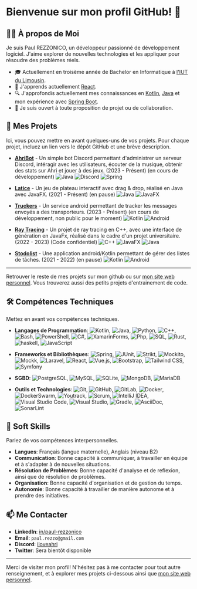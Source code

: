 # Bienvenue sur mon profil GitHub! 👋

## 🙋‍♂️ À propos de Moi
Je suis Paul REZZONICO, un développeur passionné de développement logiciel. J'aime explorer de nouvelles technologies et les appliquer pour résoudre des problèmes réels.

- 🎓 Actuellement en troisème année de Bachelor en Informatique à [l'IUT du Limousin](https://www.iut.unilim.fr/).
- 🌱 J'apprends actuellement [React](https://reactjs.org/).
- 🔍 J'approfondis actuellement mes connaissances en [Kotlin](https://kotlinlang.org/), [Java](https://java.com) et mon expérience avec [Spring Boot](https://spring.io/projects/spring-boot).
- 👯 Je suis ouvert à toute proposition de projet ou de collaboration.

## 🚀 Mes Projets
Ici, vous pouvez mettre en avant quelques-uns de vos projets. Pour chaque projet, incluez un lien vers le dépôt GitHub et une brève description.

- **[AhriBot](https://github.com/paul-rezzonico/AhriBot)** - Un simple bot Discord permettant d'administrer un serveur Discord, intéragir avec les utilisateurs, écouter de la musique, obtenir des stats sur Ahri et jouer à des jeux. (2023 - Présent) (en cours de développement) ![Java](https://img.shields.io/badge/Java-007396?style=flat&logo=java&logoColor=white) ![Discord](https://img.shields.io/badge/Discord-7289DA?style=flat&logo=discord&logoColor=white)
![Spring](https://img.shields.io/badge/Spring-6DB33F?style=flat&logo=spring&logoColor=white)

- **[Latice](https://github.com/paul-rezzonico/latice)** - Un jeu de plateau interactif avec drag & drop, réalisé en Java avec JavaFX. (2021 - Présent) (en pause)
![Java](https://img.shields.io/badge/Java-007396?style=flat&logo=java&logoColor=white)
![JavaFX](https://img.shields.io/badge/JavaFX-007396?style=flat&logo=java&logoColor=white)

- **[Truckers](https://github.com/paul-rezzonico/truckers/tree/main)** - Un service android permettant de tracker les messages envoyés a des transporteurs. (2023 - Présent) (en cours de développement, non public pour le moment)
![Kotlin](https://img.shields.io/badge/Kotlin-7F52FF?style=flat&logo=kotlin&logoColor=white)
![Android](https://img.shields.io/badge/Android-3DDC84?style=flat&logo=android&logoColor=white)

- **[Ray Tracing](#🚀-mes-projets)** - Un projet de ray tracing en C++, avec une interface de génération en JavaFx, réalisé dans le cadre d'un projet universitaire. (2022 - 2023) (Code confidentiel)
![C++](https://img.shields.io/badge/C++-00599C?style=flat&logo=c%2B%2B&logoColor=white)
![JavaFX](https://img.shields.io/badge/JavaFX-007396?style=flat&logo=java&logoColor=white)
![Java](https://img.shields.io/badge/Java-007396?style=flat&logo=java&logoColor=white)

- **[Stodolist](https://github.com/paul-rezzonico/stodolist)** - Une application android/Kotlin permettant de gérer des listes de tâches. (2021 - 2022) (en pause)
![Kotlin](https://img.shields.io/badge/Kotlin-7F52FF?style=flat&logo=kotlin&logoColor=white)
![Android](https://img.shields.io/badge/Android-3DDC84?style=flat&logo=android&logoColor=white) 

---
Retrouver le reste de mes projets sur mon github ou sur [mon site web personnel](https://paulrezzonico.com/). 
Vous trouverez aussi des petits projets d'entrainement de code. 


## 🛠️ Compétences Techniques
Mettez en avant vos compétences techniques.

- **Langages de Programmation**: ![Kotlin](https://img.shields.io/badge/Kotlin-7F52FF?style=flat&logo=kotlin&logoColor=white), 
![Java](https://img.shields.io/badge/Java-007396?style=flat&logo=java&logoColor=white),
![Python](https://img.shields.io/badge/Python-3776AB?style=flat&logo=python&logoColor=white),
![C++](https://img.shields.io/badge/C++-00599C?style=flat&logo=c%2B%2B&logoColor=white),
![Bash](https://img.shields.io/badge/Bash-4EAA25?style=flat&logo=gnu-bash&logoColor=white),
![PowerShell](https://img.shields.io/badge/PowerShell-5391FE?style=flat&logo=powershell&logoColor=white),
![C#](https://img.shields.io/badge/C%23-239120?style=flat&logo=c-sharp&logoColor=white),
![XamarinForms](https://img.shields.io/badge/Xamarin.Forms-3498DB?style=flat&logo=xamarin&logoColor=white),
![Php](https://img.shields.io/badge/Php-777BB4?style=flat&logo=php&logoColor=white),
![SQL](https://img.shields.io/badge/SQL-4479A1?style=flat&logo=postgresql&logoColor=white),
![Rust](https://img.shields.io/badge/Rust-000000?style=flat&logo=rust&logoColor=white),
![haskell](https://img.shields.io/badge/Haskell-5D4F85?style=flat&logo=haskell&logoColor=white),
![JavaScript](https://img.shields.io/badge/JavaScript-F7DF1E?style=flat&logo=javascript&logoColor=black)


- **Frameworks et Bibliothèques**: ![Spring](https://img.shields.io/badge/Spring-6DB33F?style=flat&logo=spring&logoColor=white),
![JUnit](https://img.shields.io/badge/JUnit-25A162?style=flat&logo=junit5&logoColor=white),
![Strikt](https://img.shields.io/badge/Strikt-EE0000?style=flat&logo=kotlin&logoColor=white),
![Mockito](https://img.shields.io/badge/Mockito-EE0000?style=flat&logo=mockito&logoColor=white),
![Mockk](https://img.shields.io/badge/Mockk-EE0000?style=flat&logo=kotlin&logoColor=white),
![Laravel](https://img.shields.io/badge/Laravel-FF2D20?style=flat&logo=laravel&logoColor=white),
![React](https://img.shields.io/badge/React-61DAFB?style=flat&logo=react&logoColor=black),
![Vue.js](https://img.shields.io/badge/Vue.js-4FC08D?style=flat&logo=vue.js&logoColor=white),
![Bootstrap](https://img.shields.io/badge/Bootstrap-7952B3?style=flat&logo=bootstrap&logoColor=white),
![Tailwind CSS](https://img.shields.io/badge/Tailwind_CSS-38B2AC?style=flat&logo=tailwind-css&logoColor=white),
![Symfony](https://img.shields.io/badge/Symfony-000000?style=flat&logo=symfony&logoColor=white)

- **SGBD**: ![PostgreSQL](https://img.shields.io/badge/PostgreSQL-4169E1?style=flat&logo=postgresql&logoColor=white),
![MySQL](https://img.shields.io/badge/MySQL-4479A1?style=flat&logo=mysql&logoColor=white),
![SQLite](https://img.shields.io/badge/SQLite-003B57?style=flat&logo=sqlite&logoColor=white),
![MongoDB](https://img.shields.io/badge/MongoDB-47A248?style=flat&logo=mongodb&logoColor=white),
![MariaDB](https://img.shields.io/badge/MariaDB-003545?style=flat&logo=mariadb&logoColor=white)

- **Outils et Technologies**: ![Git](https://img.shields.io/badge/Git-F05032?style=flat&logo=git&logoColor=white),
![GitHub](https://img.shields.io/badge/GitHub-181717?style=flat&logo=github&logoColor=white),
![GitLab](https://img.shields.io/badge/GitLab-FCA121?style=flat&logo=gitlab&logoColor=white),
![Docker](https://img.shields.io/badge/Docker-2496ED?style=flat&logo=docker&logoColor=white),
![DockerSwarm](https://img.shields.io/badge/Docker_Swarm-2496ED?style=flat&logo=docker&logoColor=white),
![Youtrack](https://img.shields.io/badge/Youtrack-000000?style=flat&logo=youtrack&logoColor=white),
![Scrum](https://img.shields.io/badge/Scrum-000000?style=flat&logo=ScrumAlliance&logoColor=white),
![IntelliJ IDEA](https://img.shields.io/badge/IntelliJ_IDEA-000000?style=flat&logo=intellij-idea&logoColor=white),
![Visual Studio Code](https://img.shields.io/badge/Visual_Studio_Code-007ACC?style=flat&logo=visual-studio-code&logoColor=white),
![Visual Studio](https://img.shields.io/badge/Visual_Studio-5C2D91?style=flat&logo=visual-studio&logoColor=white),
![Gradle](https://img.shields.io/badge/Gradle-02303A?style=flat&logo=gradle&logoColor=white),
![AsciiDoc](https://img.shields.io/badge/AsciiDoc-000000?style=flat&logo=asciidoctor&logoColor=white),
![SonarLint](https://img.shields.io/badge/SonarLint-4E9BCD?style=flat&logo=sonarlint&logoColor=white)



## 🤹 Soft Skills
Parlez de vos compétences interpersonnelles.

- **Langues**: Français (langue maternelle), Anglais (niveau B2)
- **Communication**: Bonne capacité à communiquer, à travailler en équipe et à s'adapter à de nouvelles situations.
- **Résolution de Problèmes**: Bonne capacité d'analyse et de reflexion, ainsi que de résolution de problèmes.
- **Organisation**: Bonne capacité d'organisation et de gestion du temps.
- **Autonomie**: Bonne capacité à travailler de manière autonome et à prendre des initiatives.


## 📫 Me Contacter
- **LinkedIn**: [in/paul-rezzonico](https://www.linkedin.com/in/paul-rezzonico/)
- **Email**: `paul.rezzo@gmail.com`
- **Discord**: [iloveahri](https://discord.com/users/350767436238159874)
- **Twitter**: Sera bientôt disponible

---

Merci de visiter mon profil! N'hésitez pas à me contacter pour tout autre renseignement, et à explorer mes projets ci-dessous ainsi que [mon site web personnel](https://paulrezzonico.com/).
